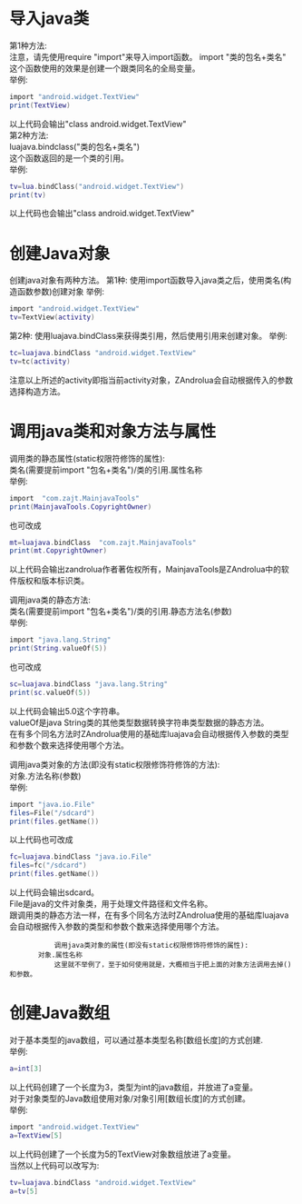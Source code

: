 # 导入java类 #
第1种方法:   
注意，请先使用require "import"来导入import函数。
import "类的包名+类名"
这个函数使用的效果是创建一个跟类同名的全局变量。  
举例:  
```Lua
import "android.widget.TextView"
print(TextView)
```
以上代码会输出"class    android.widget.TextView"    
第2种方法:  
luajava.bindclass("类的包名+类名")   
这个函数返回的是一个类的引用。  
举例:    
```Lua
tv=lua.bindClass("android.widget.TextView")
print(tv)
```
以上代码也会输出"class android.widget.TextView"

# 创建Java对象 #
创建java对象有两种方法。
第1种:
使用import函数导入java类之后，使用类名(构造函数参数)创建对象
举例:
```Lua
import "android.widget.TextView"
tv=TextView(activity)
```
第2种:
使用luajava.bindClass来获得类引用，然后使用引用来创建对象。
举例: 
```Lua
tc=luajava.bindClass "android.widget.TextView"
tv=tc(activity)
```
注意以上所述的activity即指当前activity对象，ZAndrolua会自动根据传入的参数选择构造方法。

# 调用java类和对象方法与属性 # 
     
      
      
调用类的静态属性(static权限符修饰的属性):   
类名(需要提前import "包名+类名")/类的引用.属性名称    
举例:
```Lua
import  "com.zajt.MainjavaTools"
print(MainjavaTools.CopyrightOwner)

```
也可改成
```Lua
mt=luajava.bindClass  "com.zajt.MainjavaTools"
print(mt.CopyrightOwner)
```

以上代码会输出zandrolua作者著佐权所有，MainjavaTools是ZAndrolua中的软件版权和版本标识类。   
      
     
     
调用java类的静态方法:    
类名(需要提前import "包名+类名")/类的引用.静态方法名(参数)   
举例:   
```Lua
import "java.lang.String"
print(String.valueOf(5))
```
也可改成
```Lua
sc=luajava.bindClass "java.lang.String"
print(sc.valueOf(5))
```
以上代码会输出5.0这个字符串。  
valueOf是java String类的其他类型数据转换字符串类型数据的静态方法。   
在有多个同名方法时ZAndrolua使用的基础库luajava会自动根据传入参数的类型和参数个数来选择使用哪个方法。    
       
      
      
调用java类对象的方法(即没有static权限修饰符修饰的方法):   
对象.方法名称(参数)    
举例:   
```Lua
import "java.io.File"
files=File("/sdcard")
print(files.getName())
```
以上代码也可改成    
```Lua
fc=luajava.bindClass "java.io.File"
files=fc("/sdcard")
print(files.getName())
```
以上代码会输出sdcard。    
File是java的文件对象类，用于处理文件路径和文件名称。    
跟调用类的静态方法一样，在有多个同名方法时ZAndrolua使用的基础库luajava会自动根据传入参数的类型和参数个数来选择使用哪个方法。
             
               
               调用java类对象的属性(即没有static权限修饰符修饰的属性):   
           对象.属性名称
               这里就不举例了，至于如何使用就是，大概相当于把上面的对象方法调用去掉()和参数。   
 #   创建Java数组  #
 对于基本类型的java数组，可以通过基本类型名称[数组长度]的方式创建.    
 举例:     
```Lua
a=int[3]
```
以上代码创建了一个长度为3，类型为int的java数组，并放进了a变量。      
对于对象类型的Java数组使用对象/对象引用[数组长度]的方式创建。      
举例:     
```Lua
import "android.widget.TextView"
a=TextView[5]
```
以上代码创建了一个长度为5的TextView对象数组放进了a变量。    
当然以上代码可以改写为:
```Lua
tv=luajava.bindClass "android.widget.TextView"
a=tv[5]
```